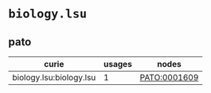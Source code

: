# `biology.lsu`

## pato

| curie                   |   usages | nodes                                               |
|-------------------------|----------|-----------------------------------------------------|
| biology.lsu:biology.lsu |        1 | [PATO:0001609](https://bioregistry.io/PATO:0001609) |


